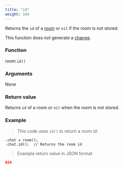 ```yaml
---
title: "id"
weight: 104
---
```


Returns the `id` of a [room](..) or `nil` if the room is not stored.

This function does *not* generate a [change](../../../overview/changes).

### Function

*room*.`id()`

### Arguments

None

### Return value

Returns `id` of a room or `nil` when the room is not stored.

### Example

> This code uses `id()` to return a room id:

```thingsdb,should_pass
.chat = room();
.chat.id();  // Returns the room id
```

> Example return value in JSON format

```json
624
```
